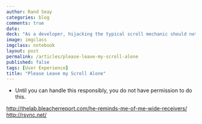 ```yaml
---
author: Rand Seay
categories: blog
comments: true
date:
deck: "As a developer, hijacking the typical scroll mechanic should not be taken lightly. It brings focus to an otherwise thoughtless motion, which isn't necessarily helpful."
image: imgclass
imgclass: notebook
layout: post
permalink: /articles/please-leave-my-scroll-alone
published: false
tags: [User Experience]
title: "Please Leave my Scroll Alone"
---
```


- Until you can handle this responsibly, you do not have permission to do this.

http://thelab.bleacherreport.com/he-reminds-me-of-me-wide-receivers/
http://rsync.net/
